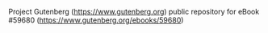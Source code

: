 Project Gutenberg (https://www.gutenberg.org) public repository for
eBook #59680 (https://www.gutenberg.org/ebooks/59680)
